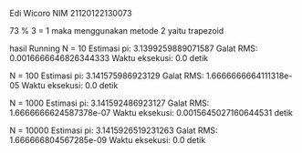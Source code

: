 Edi Wicoro
NIM 21120122130073

73 % 3 = 1 maka menggunakan metode 2 yaitu trapezoid

hasil Running
N = 10
Estimasi pi: 3.1399259889071587
Galat RMS: 0.0016666646826344333
Waktu eksekusi: 0.0 detik

N = 100
Estimasi pi: 3.141575986923129
Galat RMS: 1.6666666664111318e-05
Waktu eksekusi: 0.0 detik

N = 1000
Estimasi pi: 3.141592486923127
Galat RMS: 1.6666666624587378e-07
Waktu eksekusi: 0.0015645027160644531 detik

N = 10000
Estimasi pi: 3.1415926519231263
Galat RMS: 1.666666804567285e-09
Waktu eksekusi: 0.0 detik

